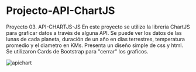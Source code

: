 # Projecto-API-ChartJS
Proyecto 03. API-CHARTJS-JS
En este proyecto se utilizo la libreria ChartJS para graficar datos a través de alguna API. Se puede ver los datos de las lunas de cada planeta, 
duración de un año en días terrestres, temperatura promedio y el diametro en KMs. Presenta un diseño simple de css y html. Se utilizaron Cards de Bootstrap 
para "cerrar" los graficos.

![apichart](https://user-images.githubusercontent.com/75914262/188286164-919aeed8-42a9-4344-b102-10c62cd6dc5c.jpg)
